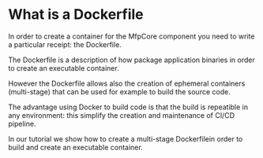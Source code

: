 # What is a Dockerfile

In order to create a container for the MfpCore component you need to write a particular receipt: the Dockerfile.

The Dockerfile is a description of how package application binaries in order to create an executable container.

However the Dockerfile allows also the creation of ephemeral containers (multi-stage) that can be used for example to build the source code.

The advantage using Docker to build code is that the build is repeatible in any environment: this simplify the creation and maintenance of CI/CD pipeline.

In our tutorial we show how to create a multi-stage Dockerfilein order to build and create an executable container.
